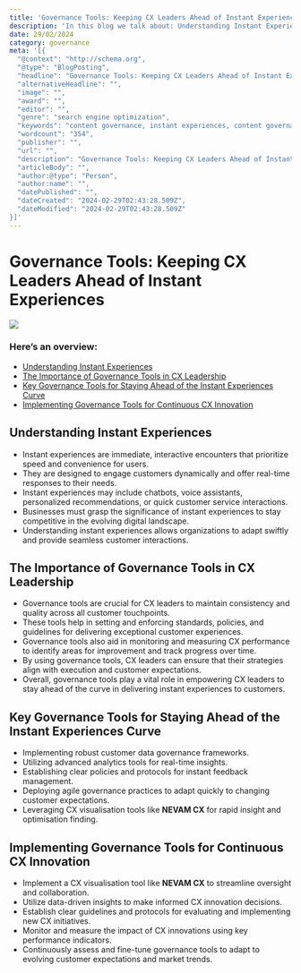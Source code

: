 ```yaml
---
title: 'Governance Tools: Keeping CX Leaders Ahead of Instant Experiences'
description: 'In this blog we talk about: Understanding Instant Experiences, The Importance of Governance Tools in CX Leadership, Key Governance Tools for Staying Ahead of the Instant Experiences Curve, Implementing Governance Tools for Continuous CX Innovation'
date: 29/02/2024
category: governance
meta: '[{
  "@context": "http://schema.org",
  "@type": "BlogPosting",
  "headline": "Governance Tools: Keeping CX Leaders Ahead of Instant Experiences",
  "alternativeHeadline": "",
  "image": "",
  "award": "",
  "editor": "",
  "genre": "search engine optimization",
  "keywords": "content governance, instant experiences, content governance best practices, content governance plan, what is content governance, governance tools, visualisation tool",
  "wordcount": "354",
  "publisher": "",
  "url": "",
  "description": "Governance Tools: Keeping CX Leaders Ahead of Instant Experiences",
  "articleBody": "",
  "author:@type": "Person",
  "author:name": "",
  "datePublished": "",
  "dateCreated": "2024-02-29T02:43:28.509Z",
  "dateModified": "2024-02-29T02:43:28.509Z"
}]'
---
```


Governance Tools: Keeping CX Leaders Ahead of Instant Experiences
=================================================================

![](https://eageycejtjewikfgmnzy.supabase.co/storage/v1/object/public/article/d8c07218-5b45-4381-9c01-e31a8ade058d/6da5762d-2655-4048-986d-9d1654742935.png)

### Here’s an overview:

*   [Understanding Instant Experiences](#understanding-instant-experiences)
*   [The Importance of Governance Tools in CX Leadership](#the-importance-of-governance-tools-in-cx-leadership)
*   [Key Governance Tools for Staying Ahead of the Instant Experiences Curve](#key-governance-tools-for-staying-ahead-of-the-instant-experiences-curve)
*   [Implementing Governance Tools for Continuous CX Innovation](#implementing-governance-tools-for-continuous-cx-innovation)

Understanding Instant Experiences
---------------------------------

*   Instant experiences are immediate, interactive encounters that prioritize speed and convenience for users.
*   They are designed to engage customers dynamically and offer real-time responses to their needs.
*   Instant experiences may include chatbots, voice assistants, personalized recommendations, or quick customer service interactions.
*   Businesses must grasp the significance of instant experiences to stay competitive in the evolving digital landscape.
*   Understanding instant experiences allows organizations to adapt swiftly and provide seamless customer interactions.

The Importance of Governance Tools in CX Leadership
---------------------------------------------------

*   Governance tools are crucial for CX leaders to maintain consistency and quality across all customer touchpoints.
*   These tools help in setting and enforcing standards, policies, and guidelines for delivering exceptional customer experiences.
*   Governance tools also aid in monitoring and measuring CX performance to identify areas for improvement and track progress over time.
*   By using governance tools, CX leaders can ensure that their strategies align with execution and customer expectations.
*   Overall, governance tools play a vital role in empowering CX leaders to stay ahead of the curve in delivering instant experiences to customers.

Key Governance Tools for Staying Ahead of the Instant Experiences Curve
-----------------------------------------------------------------------

*   Implementing robust customer data governance frameworks.
*   Utilizing advanced analytics tools for real-time insights.
*   Establishing clear policies and protocols for instant feedback management.
*   Deploying agile governance practices to adapt quickly to changing customer expectations.
*   Leveraging CX visualisation tools like **NEVAM CX** for rapid insight and optimisation finding.

Implementing Governance Tools for Continuous CX Innovation
----------------------------------------------------------

*   Implement a CX visualisation tool like **NEVAM CX** to streamline oversight and collaboration.
*   Utilize data-driven insights to make informed CX innovation decisions.
*   Establish clear guidelines and protocols for evaluating and implementing new CX initiatives.
*   Monitor and measure the impact of CX innovations using key performance indicators.
*   Continuously assess and fine-tune governance tools to adapt to evolving customer expectations and market trends.